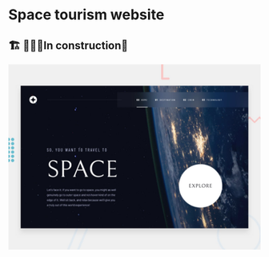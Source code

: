# Space tourism website

## 🏗 👷🏻🚧In construction🚧

![Design preview for the Space tourism website coding challenge](./preview.jpg)


